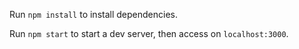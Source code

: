 Run `npm install` to install dependencies.

Run `npm start` to start a dev server, then access on `localhost:3000`.

